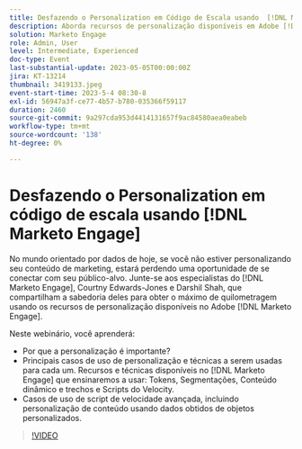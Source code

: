 ```yaml
---
title: Desfazendo o Personalization em Código de Escala usando  [!DNL Marketo Engage]
description: Aborda recursos de personalização disponíveis em Adobe [!DNL Marketo Engage]; Tokens, Segmentações, Conteúdo dinâmico e trechos e Scripts do Velocity.  Casos de uso de script de velocidade avançada, incluindo personalização de conteúdo usando dados obtidos de objetos personalizados.
solution: Marketo Engage
role: Admin, User
level: Intermediate, Experienced
doc-type: Event
last-substantial-update: 2023-05-05T00:00:00Z
jira: KT-13214
thumbnail: 3419133.jpeg
event-start-time: 2023-5-4 08:30-8
exl-id: 56947a3f-ce77-4b57-b780-035366f59117
duration: 2460
source-git-commit: 9a297cda953d4414131657f9ac84580aea0eabeb
workflow-type: tm+mt
source-wordcount: '138'
ht-degree: 0%

---
```


# Desfazendo o Personalization em código de escala usando [!DNL Marketo Engage]

No mundo orientado por dados de hoje, se você não estiver personalizando seu conteúdo de marketing, estará perdendo uma oportunidade de se conectar com seu público-alvo. Junte-se aos especialistas do [!DNL Marketo Engage], Courtny Edwards-Jones e Darshil Shah, que compartilham a sabedoria deles para obter o máximo de quilometragem usando os recursos de personalização disponíveis no Adobe [!DNL Marketo Engage].

Neste webinário, você aprenderá:

* Por que a personalização é importante?
* Principais casos de uso de personalização e técnicas a serem usadas para cada um. Recursos e técnicas disponíveis no [!DNL Marketo Engage] que ensinaremos a usar: Tokens, Segmentações, Conteúdo dinâmico e trechos e Scripts do Velocity.
* Casos de uso de script de velocidade avançada, incluindo personalização de conteúdo usando dados obtidos de objetos personalizados.

>[!VIDEO](https://video.tv.adobe.com/v/3419133/?learn=on)
